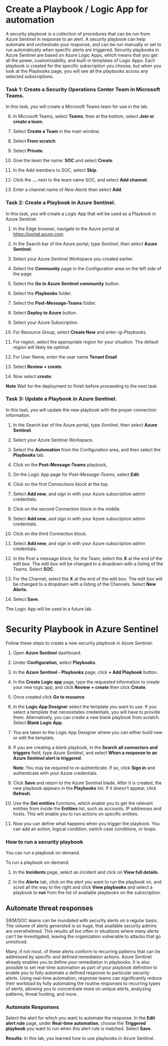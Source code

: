 # Create a Playbook / Logic App for automation
A security playbook is a collection of procedures that can be run from Azure Sentinel in response to an alert. A security playbook can help automate and orchestrate your response, and can be run manually or set to run automatically when specific alerts are triggered. Security playbooks in Azure Sentinel are based on Azure Logic Apps, which means that you get all the power, customizability, and built-in templates of Logic Apps. Each playbook is created for the specific subscription you choose, but when you look at the Playbooks page, you will see all the playbooks across any selected subscriptions.

### Task 1: Create a Security Operations Center Team in Microsoft Teams.

In this task, you will create a Microsoft Teams team for use in the lab.

6. In Microsoft Teams, select **Teams**, then at the bottom, select **Join or create a team**.

7. Select **Create a Team** in the main window.

8. Select **From scratch**.

9. Select **Private**.

10. Give the team the name: **SOC** and select **Create**.

11. In the Add members to SOC, select **Skip**. 

12. Click the **...** next to the team name SOC, and select **Add channel**.

13. Enter a channel name of *New Alerts* then select **Add**.

### Task 2: Create a Playbook in Azure Sentinel.

In this task, you will create a Logic App that will be used as a Playbook in Azure Sentinel.

1. In the Edge browser, navigate to the Azure portal at https://portal.azure.com.

4. In the Search bar of the Azure portal, type *Sentinel*, then select **Azure Sentinel**.

5. Select your Azure Sentinel Workspace you created earlier.

6. Select the **Community** page in the Configuration area on the left side of the page.

7. Select the **Go to Azure Sentinel community** button.

8. Select the **Playbooks** folder.

9. Select the **Post-Message-Teams** folder.

10. Select **Deploy to Azure** button.

11. Select your Azure Subscription.

12. For Resource Group, select **Create New** and enter *rg-Playbooks*.

13. For region, select the appropriate region for your situation.  The default region will likely be optimal.

14. For User Name, enter the user name **Tenant Email**

15. Select **Review + create**.

16. Now select **create**.

**Note** Wait for the deployment to finish before proceeding to the next task.

### Task 3: Update a Playbook in Azure Sentinel.

In this task, you will update the new playbook with the proper connection information.

1. In the Search bar of the Azure portal, type *Sentinel*, then select **Azure Sentinel**.

2. Select your Azure Sentinel Workspace.

3. Select the **Automation** from the Configuration area, and then select the **Playbooks** tab.

4. Click on the **Post-Message-Teams** playbook, 

5. On the Logic App page for *Post-Message-Teams*, select **Edit**.

6. Click on the first Connections block at the top.  

7. Select **Add new**, and sign in with your Azure subscription admin credentials.

8. Click on the second Connection block in the middle.  

9. Select **Add new**, and sign in with your Azure subscription admin credentials.

10. Click on the third Connection block.  

11. Select **Add new**, and sign in with your Azure subscription admin credentials.

12. In the Post a message block, for the Team, select the **X** at the end of the edit box.  The edit box will be changed to a dropdown with a listing of the Teams.  Select **SOC**.

13. For the Channel, select the **X** at the end of the edit box.  The edit box will be changed to a dropdown with a listing of the Channels.  Select **New Alerts**.

14. Select **Save**.

The Logic App will be used in a future lab.

# Security Playbook in Azure Sentinel

Follow these steps to create a new security playbook in Azure Sentinel:


1.  Open **Azure Sentinel** dashboard.

2. Under **Configuration**, select **Playbooks**.

3. In the **Azure Sentinel - Playbooks** page, click **+ Add Playbook** button.

4. In the **Create Logic app** page, type the requested information to create your new logic app, and click **Review + create** then click **Create**. 

1. Once created click **Go to resource**.

5. In the **Logic App Designer** select the template you want to use. If you select a template that necessitates credentials, you will have to provide them. Alternatively, you can create a new blank playbook from scratch. Select **Blank Logic App**. 
   
6. You are taken to the Logic App Designer where you can either build new or edit the template.

7. If you are creating a blank playbook, in the **Search all connectors and triggers** field, type *Azure Sentinel*, and select **When a response to an Azure Sentinel alert is triggered**. 

   **Note**: You may be required to re-authenticate. If so, click **Sign in** and authenticate with your Azure credentials.
   
8. Click **Save** and return to the Azure Sentinel blade.  After it is created, the new playbook appears in the **Playbooks** list. If it doesn’t appear, click **Refresh**.

9.  Use the **Get entities** functions, which enable you to get the relevant entities from inside the **Entities** list, such as accounts, IP addresses and hosts. This will enable you to run actions on specific entities.

10.  Now you can define what happens when you trigger the playbook. You can add an action, logical condition, switch case conditions, or loops.

### How to run a security playbook

You can run a playbook on demand.

To run a playbook on-demand:

1. In the **Incidents** page, select an incident and click on **View full details**.

2. In the **Alerts** tab, click on the alert you want to run the playbook on, and scroll all the way to the right and click **View playbooks** and select a playbook to **run** from the list of available playbooks on the subscription. 

## Automate threat responses

SIEM/SOC teams can be inundated with security alerts on a regular basis. The volume of alerts generated is so huge, that available security admins are overwhelmed. This results all too often in situations where many alerts can't be investigated, leaving the organization vulnerable to attacks that go unnoticed. 

Many, if not most, of these alerts conform to recurring patterns that can be addressed by specific and defined remediation actions. Azure Sentinel already enables you to define your remediation in playbooks. It is also possible to set real-time automation as part of your playbook definition to enable you to fully automate a defined response to particular security alerts. Using real-time automation, response teams can significantly reduce their workload by fully automating the routine responses to recurring types of alerts, allowing you to concentrate more on unique alerts, analyzing patterns, threat hunting, and more.

### Automate Responses

Select the alert for which you want to automate the response.
In the **Edit alert rule** page, under **Real-time automation**, choose the **Triggered playbook** you want to run when this alert rule is matched.
Select **Save**.

**Results**: In this lab, you learned how to use playbooks in Azure Sentinel.
